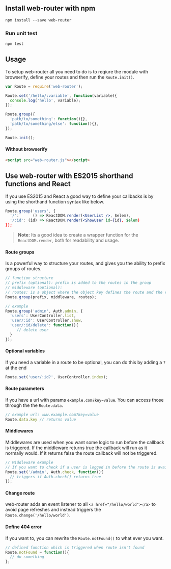 ## Install web-router with npm
```txt
npm install --save web-router
```

### Run unit test
```
npm test
```

## Usage
To setup web-router all you need to do is to reqiure the module with browserify, define your routes and then run the `Route.init()`.
```js
var Route = require('web-router');

Route.set('/hello/:variable', function(variable){
  console.log('hello', variable);
});

Route.group({
  'path/to/something': function(){},
  'path/to/something/else': function(){},
});

Route.init();
```

#### Without browserify
```html
<script src="web-router.js"></script>
```

## Use web-router with ES2015 shorthand functions and React
If you use ES2015 and React a good way to define your callbacks is by using the shorthand function syntax like below.
```jsx
Route.group('users', {
  '/':      () => ReactDOM.render(<UserList />, $elem),
  '/:id': (id) => ReactDOM.render(<ShowUser id={id}, $elem)
});
```
> **Note:** Its a good idea to create a wrapper function for the ```ReactDOM.render```, both for readability and usage.


#### Route groups
Is a powerful way to structure your routes, and gives you the ability to prefix groups of routes. 

```js
// function structure
// prefix (optional): prefix is added to the routes in the group
// middleware (optional): 
// routes: is a object where the object key defines the route and the related function is the callback 
Route.group(prefix, middleware, routes);

// example
Route.group('admin', Auth.admin, {
  'users': UserController.list,
  'user/:id': UserController.show,
  'user/:id/delete': function(){
     // delete user
  }
});
```

#### Optional variables
If you need a variable in a route to be optional, you can do this by adding a `?` at the end
```js
Route.set('user/:id?', UserController.index);
```

#### Route parameters
If you have a url with params `example.com?key=value`. You can access those through the the `Route.data`.
```js
// example url: www.example.com?key=value
Route.data.key // returns value
```

#### Middlewares
Middlewares are used when you want some logic to run before the callback is triggered. If the middleware returns true the callback will run as it normally would. If it returns false the route callback will not be triggered.
```js
// Middleware example
// If you want to check if a user is logged in before the route is available
Route.set('/admin', Auth.check, function(){
  // triggers if Auth.check() returns true
}); 
```


#### Change route
web-router adds an event listener to all `<a href="/hello/world"></a>` to avoid page refreshes and instead triggers the `Route.change('/hello/world')`. 


#### Define 404 error
If you want to, you can rewrite the `Route.notFound()` to what ever you want.
```js
// defined function which is triggered when route isn't found
Route.notFound = function(){
  // do something
};
```

